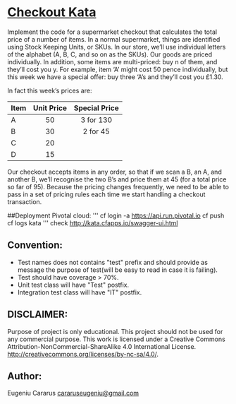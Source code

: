 # [Checkout Kata](http://kata.cfapps.io/swagger-ui.html)

Implement the code for a supermarket checkout that calculates the total price of a number of items. 
In a normal supermarket, things are identified using Stock Keeping Units, or SKUs. 
In our store, we’ll use individual letters of the alphabet (A, B, C, and so on as the SKUs). 
Our goods are priced individually. In addition, some items are multi-priced: buy n of them, and they’ll cost you y. 
For example, item ‘A’ might cost 50 pence individually, but this week we have a special
offer: buy three ‘A’s and they’ll cost you £1.30. 

In fact this week’s prices are:

|Item |Unit Price |Special Price|
| --- |:---------:|:-----------:|
| A   |   50      | 3 for 130   |
| B   |   30      | 2 for 45    |
| C   |   20      |             |
| D   |   15      |             |

Our checkout accepts items in any order, so that if we scan a B, an A, and another B, we’ll
recognise the two B’s and price them at 45 (for a total price so far of 95). 
Because the pricing changes frequently, we need to be able to pass in a set of pricing rules each time we start
handling a checkout transaction.

##Deployment 
Pivotal cloud: 
'''
cf login -a https://api.run.pivotal.io
cf push 
cf logs kata
'''
check http://kata.cfapps.io/swagger-ui.html

## Convention:
 - Test names does not contains "test" prefix and should provide as message the purpose of test(will be easy to read in case it is failing).
 - Test should have coverage > 70%.
 - Unit test class will have "Test" postfix.
 - Integration test class will have "IT" postfix.

## DISCLAIMER:
Purpose of project is only educational.
This project should not be used for any commercial purpose.
This work is licensed under a Creative Commons Attribution-NonCommercial-ShareAlike 4.0 International License.
http://creativecommons.org/licenses/by-nc-sa/4.0/.

## Author:
Eugeniu Cararus
cararuseugeniu@gmail.com
